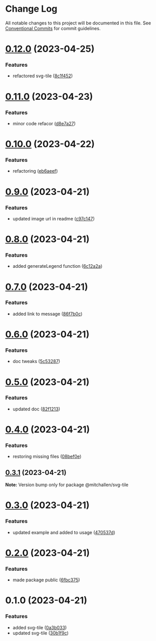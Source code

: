 # Change Log

All notable changes to this project will be documented in this file.
See [Conventional Commits](https://conventionalcommits.org) for commit guidelines.

# [0.12.0](https://github.com/mitchallen/drawing-kit/compare/@mitchallen/svg-tile@0.11.0...@mitchallen/svg-tile@0.12.0) (2023-04-25)


### Features

* refactored svg-tile ([8c1f452](https://github.com/mitchallen/drawing-kit/commit/8c1f45212182196a1f4286726e676b4cfb10c708))





# [0.11.0](https://github.com/mitchallen/drawing-kit/compare/@mitchallen/svg-tile@0.10.0...@mitchallen/svg-tile@0.11.0) (2023-04-23)


### Features

* minor code refacor ([d8e7a27](https://github.com/mitchallen/drawing-kit/commit/d8e7a271499a3404668b9d724324854c9c60746a))





# [0.10.0](https://github.com/mitchallen/drawing-kit/compare/@mitchallen/svg-tile@0.9.0...@mitchallen/svg-tile@0.10.0) (2023-04-22)


### Features

* refactoring ([eb6aeef](https://github.com/mitchallen/drawing-kit/commit/eb6aeefea55c31b1ac32ec4d4d61fe25f5744336))





# [0.9.0](https://github.com/mitchallen/drawing-kit/compare/@mitchallen/svg-tile@0.8.0...@mitchallen/svg-tile@0.9.0) (2023-04-21)


### Features

* updated image url in readme ([c97c147](https://github.com/mitchallen/drawing-kit/commit/c97c1479f597edd40e4152172e817b809a1f33e0))





# [0.8.0](https://github.com/mitchallen/drawing-kit/compare/@mitchallen/svg-tile@0.7.0...@mitchallen/svg-tile@0.8.0) (2023-04-21)


### Features

* added generateLegend function ([6c12a2a](https://github.com/mitchallen/drawing-kit/commit/6c12a2ad0bed4a5bb580fe38a1d868e1379d6c71))





# [0.7.0](https://github.com/mitchallen/drawing-kit/compare/@mitchallen/svg-tile@0.6.0...@mitchallen/svg-tile@0.7.0) (2023-04-21)


### Features

* added link to message ([86f7b0c](https://github.com/mitchallen/drawing-kit/commit/86f7b0c25ffc4d7c6ae388d6aa0ab07832d7cfba))





# [0.6.0](https://github.com/mitchallen/drawing-kit/compare/@mitchallen/svg-tile@0.5.0...@mitchallen/svg-tile@0.6.0) (2023-04-21)


### Features

* doc tweaks ([5c53287](https://github.com/mitchallen/drawing-kit/commit/5c53287f07b894c0de827d63379c55a26e71ea46))





# [0.5.0](https://github.com/mitchallen/drawing-kit/compare/@mitchallen/svg-tile@0.4.0...@mitchallen/svg-tile@0.5.0) (2023-04-21)


### Features

* updated doc ([82f1213](https://github.com/mitchallen/drawing-kit/commit/82f1213dfb12771ba85ab28b377550b9ae5c3422))





# [0.4.0](https://github.com/mitchallen/drawing-kit/compare/@mitchallen/svg-tile@0.3.1...@mitchallen/svg-tile@0.4.0) (2023-04-21)


### Features

* restoring missing files ([08bef0e](https://github.com/mitchallen/drawing-kit/commit/08bef0ef2fc0495c5c3674ab25c19fe023187d77))





## [0.3.1](https://github.com/mitchallen/drawing-kit/compare/@mitchallen/svg-tile@0.3.0...@mitchallen/svg-tile@0.3.1) (2023-04-21)

**Note:** Version bump only for package @mitchallen/svg-tile





# [0.3.0](https://github.com/mitchallen/drawing-kit/compare/@mitchallen/svg-tile@0.2.0...@mitchallen/svg-tile@0.3.0) (2023-04-21)


### Features

* updated example and added to usage ([470537d](https://github.com/mitchallen/drawing-kit/commit/470537d8a62dec1453bd7673578dfa8b6502e1af))





# [0.2.0](https://github.com/mitchallen/drawing-kit/compare/@mitchallen/svg-tile@0.1.0...@mitchallen/svg-tile@0.2.0) (2023-04-21)


### Features

* made package public ([6fbc375](https://github.com/mitchallen/drawing-kit/commit/6fbc375f94c7407bf87e049d0bb6fe227f5cc2ec))





# 0.1.0 (2023-04-21)


### Features

* added svg-tile ([0a3b033](https://github.com/mitchallen/drawing-kit/commit/0a3b033c32073f8a5fed20b3cc725cf74ccdcfb6))
* updated svg-tile ([30b1f9c](https://github.com/mitchallen/drawing-kit/commit/30b1f9ccaa9b4c32de8856a611e91def044e703e))
